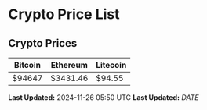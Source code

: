 # Crypto Price List

## Crypto Prices
| Bitcoin | Ethereum | Litecoin |
| ------- | -------- | -------- |
| $94647 | $3431.46 | $94.55 |
**Last Updated:** 2024-11-26 05:50 UTC
**Last Updated:** $DATE$
